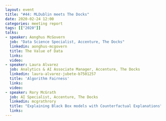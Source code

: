 ```yaml
---
layout: event
title: "#44: MLDublin meets The Docks"
date: 2020-02-24 12:00
categories: meeting report
tags: [["2020"]]
talks:
- speaker: Aonghus McGovern
  job: "Data Science Specialist, Accenture, The Docks"
  linkedin: aonghus-mcgovern
  title: The Value of Data
  links:
  video:
- speaker: Laura Alvarez
  job: Analytics & AI Associate Manager, Accenture, The Docks
  linkedin: laura-alvarez-jubete-b7501257
  title: 'Algorithm Fairness'
  links:
  video:
- speaker: Rory McGrath
  job: AI Specialist, Accenture, The Docks
  linkedin: mcgrathrory
  title: "Explaining Black Box models with Counterfactual Explanations"
  links:
---
```

